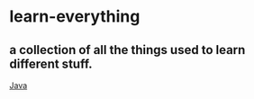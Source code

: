 # learn-everything
a collection of all the things used to learn different stuff.
---
[Java](https://github.com/ppaizukiO/learn-everything/tree/main/Java)
